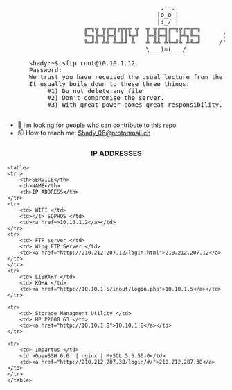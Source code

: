 <pre>

									      .--.
									     |o_o |
									     |:_/ |
				     ╔═╗╦ ╦╔═╗╔╦╗╦ ╦  ╦ ╦╔═╗╔═╗╦╔═╔═╗       //   \ \
				     ╚═╗╠═╣╠═╣ ║║╚╦╝  ╠═╣╠═╣║  ╠╩╗╚═╗      (|     | )
				     ╚═╝╩ ╩╩ ╩═╩╝ ╩   ╩ ╩╩ ╩╚═╝╩ ╩╚═╝     /'\_   _/`\
									  \___)=(___/
									  
	  shady:~$ sftp root@10.10.1.12                                                                     
	  Password:                                                                                          
	  We trust you have received the usual lecture from the local System Administrator.                  
	  It usually boils down to these three things:                                                       
		   #1) Do not delete any file                                                                
		   #2) Don't compromise the server.               
		   #3) With great power comes great responsibility.                                          

</pre>

- 🤔 I’m looking for people who can contribute to this repo
- 📫 How to reach me: Shady_06@protonmail.ch

<!-- ###CONNECT TO THE NETWORK BEFORE ACCESSING THE FTP SERVER, LOGIN TO SOPHOS DOESN'T MATTER JUST BE CONNECTED TO THE NETWORK


## IP ADDRESSES
| SERVICE | NAME | IP ADDRESS |
| ------------ | ------------ | ------------ |
| WIFI | SOPHOS | [10.10.1.2](https://10.10.1.2:8090/httpclient.html "10.10.1.2")|
| FTP server | Wing FTP Server | [210.212.207.12](http://210.212.207.12/login.html "210.212.207.12") |
| LIBRARY | KOHA | [10.10.1.5](http://10.10.1.5/inout/login.php "10.10.1.5") |
| Storage Managment Utility | HP P2000 G3 | [10.10.1.8](http://10.10.1.8 "10.10.1.8") |
| Impartus | OpenSSH 6.6.1 / nginx / MySQL 5.5.50-0 | [210.212.207.38](http://210.212.207.38/login/#/ "210.212.207.38") |
-->

<div>
<strong><h3 align="center" >IP ADDRESSES</h3></strong>

	<table>
	<tr >
		<th>SERVICE</th>
		<th>NAME</th>
		<th>IP ADDRESS</th>
	</tr>
	<tr>
		<td> WIFI </td>
		<td></t> SOPHOS </td>
		<td><a href=>10.10.1.2</a></td>
	</tr>
	<tr>
		<td> FTP server </td>
		<td> Wing FTP Server </td>
		<td><a href="http://210.212.207.12/login.html">210.212.207.12</a></td>
	</tr>
	<tr>
		<td> LIBRARY </td>
		<td> KOHA </td>
		<td><a href="http://10.10.1.5/inout/login.php">10.10.1.5</a></td>
	</tr>

	<tr>
		<td> Storage Managment Utility </td>
		<td> HP P2000 G3 </td>
		<td><a href="http://10.10.1.8">10.10.1.8</a></td>
	</tr>

	<tr>
		<td> Impartus </td>
		<td >OpenSSH 6.6. | nginx | MySQL 5.5.50-0</td>
		<td><a href="http://210.212.207.38/login/#/">210.212.207.38</a></td>
	</tr>
	</table>
</div>
